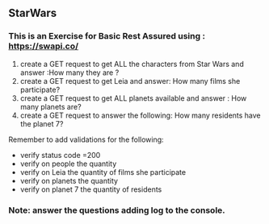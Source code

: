 ## StarWars

### This is an Exercise for  Basic Rest Assured  using : https://swapi.co/ 

1.  create a GET request to get ALL the characters from Star Wars  and answer :How many they are ?
2.  create a GET request to get Leia and answer: How many films she participate?
3.  create a GET request to get ALL planets available  and answer : How many planets are?
4.  create a GET request to answer the following: How many residents have the planet 7?

Remember to add validations for the following:
- verify status code =200
- verify on people the quantity 
- verify on Leia the quantity of films she participate 
- verify on planets the quantity 
- verify on planet 7 the quantity of residents 

### Note: answer the questions adding log to the console. 

